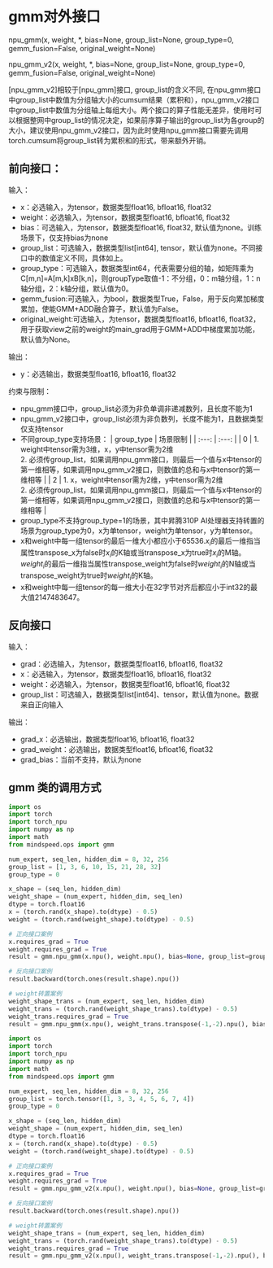 # gmm对外接口

npu_gmm(x, weight, *, bias=None, group_list=None, group_type=0, gemm_fusion=False, original_weight=None)

npu_gmm_v2(x, weight, *, bias=None, group_list=None, group_type=0, gemm_fusion=False, original_weight=None)

[npu_gmm_v2]相较于[npu_gmm]接口, group_list的含义不同, 在npu_gmm接口中group_list中数值为分组轴大小的cumsum结果（累积和），npu_gmm_v2接口中group_list中数值为分组轴上每组大小。两个接口的算子性能无差异，使用时可以根据整网中group_list的情况决定，如果前序算子输出的group_list为各group的大小，建议使用npu_gmm_v2接口，因为此时使用npu_gmm接口需要先调用torch.cumsum将group_list转为累积和的形式，带来额外开销。

## 前向接口：
输入：
- x：必选输入，为tensor，数据类型float16, bfloat16, float32
- weight：必选输入，为tensor，数据类型float16, bfloat16, float32
- bias：可选输入，为tensor，数据类型float16, float32, 默认值为none。训练场景下，仅支持bias为none
- group_list：可选输入，数据类型list[int64], tensor，默认值为none。不同接口中的数值定义不同，具体如上。
- group_type：可选输入，数据类型int64，代表需要分组的轴，如矩阵乘为C[m,n]=A[m,k]xB[k,n]，则groupType取值-1：不分组，0：m轴分组，1：n轴分组，2：k轴分组，默认值为0。
- gemm_fusion:可选输入，为bool，数据类型True，False，用于反向累加梯度累加，使能GMM+ADD融合算子，默认值为False。
- original_weight:可选输入，为tensor，数据类型float16, bfloat16, float32，用于获取view之前的weight的main_grad用于GMM+ADD中梯度累加功能，默认值为None。

输出：
- y：必选输出，数据类型float16, bfloat16, float32

约束与限制：
- npu_gmm接口中，group_list必须为非负单调非递减数列，且长度不能为1
- npu_gmm_v2接口中，group_list必须为非负数列，长度不能为1，且数据类型仅支持tensor
- 不同group_type支持场景：
    |  group_type   |   场景限制  |
    | :---: | :---: |
    |  0  |  1. weight中tensor需为3维，x，y中tensor需为2维<br>2. 必须传group_list，如果调用npu_gmm接口，则最后一个值与x中tensor的第一维相等，如果调用npu_gmm_v2接口，则数值的总和与x中tensor的第一维相等  |
    |  2  |  1. x，weight中tensor需为2维，y中tensor需为2维<br>2. 必须传group_list，如果调用npu_gmm接口，则最后一个值与x中tensor的第一维相等，如果调用npu_gmm_v2接口，则数值的总和与x中tensor的第一维相等  |
- group_type不支持group_type=1的场景，其中昇腾310P AI处理器支持转置的场景为group_type为0，x为单tensor，weight为单tensor，y为单tensor。
- x和weight中每一组tensor的最后一维大小都应小于65536.$x_i$的最后一维指当属性transpose_x为false时$x_i$的K轴或当transpose_x为true时$x_i$的M轴。$weight_i$的最后一维指当属性transpose_weight为false时$weight_i$的N轴或当transpose_weight为true时$weight_i$的K轴。
- x和weight中每一组tensor的每一维大小在32字节对齐后都应小于int32的最大值2147483647。

## 反向接口
输入：
- grad：必选输入，为tensor，数据类型float16, bfloat16, float32
- x：必选输入，为tensor，数据类型float16, bfloat16, float32
- weight：必选输入，为tensor，数据类型float16, bfloat16, float32
- group_list：可选输入，数据类型list[int64]、tensor，默认值为none。数据来自正向输入

输出：
- grad_x：必选输出，数据类型float16, bfloat16, float32
- grad_weight：必选输出，数据类型float16, bfloat16, float32
- grad_bias：当前不支持，默认为none

## gmm 类的调用方式

```python
import os
import torch
import torch_npu
import numpy as np
import math
from mindspeed.ops import gmm

num_expert, seq_len, hidden_dim = 8, 32, 256
group_list = [1, 3, 6, 10, 15, 21, 28, 32]
group_type = 0

x_shape = (seq_len, hidden_dim)
weight_shape = (num_expert, hidden_dim, seq_len)
dtype = torch.float16
x = (torch.rand(x_shape).to(dtype) - 0.5)
weight = (torch.rand(weight_shape).to(dtype) - 0.5)

# 正向接口案例
x.requires_grad = True
weight.requires_grad = True
result = gmm.npu_gmm(x.npu(), weight.npu(), bias=None, group_list=group_list, group_type=group_type)

# 反向接口案例
result.backward(torch.ones(result.shape).npu())

# weight转置案例
weight_shape_trans = (num_expert, seq_len, hidden_dim)
weight_trans = (torch.rand(weight_shape_trans).to(dtype) - 0.5)
weight_trans.requires_grad = True
result = gmm.npu_gmm(x.npu(), weight_trans.transpose(-1,-2).npu(), bias=None, group_list=group_list, group_type=group_type)
```

```python
import os
import torch
import torch_npu
import numpy as np
import math
from mindspeed.ops import gmm

num_expert, seq_len, hidden_dim = 8, 32, 256
group_list = torch.tensor([1, 3, 3, 4, 5, 6, 7, 4])
group_type = 0

x_shape = (seq_len, hidden_dim)
weight_shape = (num_expert, hidden_dim, seq_len)
dtype = torch.float16
x = (torch.rand(x_shape).to(dtype) - 0.5)
weight = (torch.rand(weight_shape).to(dtype) - 0.5)

# 正向接口案例
x.requires_grad = True
weight.requires_grad = True
result = gmm.npu_gmm_v2(x.npu(), weight.npu(), bias=None, group_list=group_list.npu(), group_type=group_type)

# 反向接口案例
result.backward(torch.ones(result.shape).npu())

# weight转置案例
weight_shape_trans = (num_expert, seq_len, hidden_dim)
weight_trans = (torch.rand(weight_shape_trans).to(dtype) - 0.5)
weight_trans.requires_grad = True
result = gmm.npu_gmm_v2(x.npu(), weight_trans.transpose(-1,-2).npu(), bias=None, group_list=group_list.npu(), group_type=group_type)
```